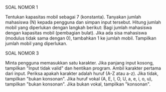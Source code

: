 SOAL NOMOR 1

Tentukan kapasitas mobil sebagai 7 (konstanta).
Tanyakan jumlah mahasiswa (N) kepada pengguna dan simpan input tersebut.
Hitung jumlah mobil yang diperlukan dengan langkah berikut:
Bagi jumlah mahasiswa dengan kapasitas mobil (pembagian bulat).
Jika ada sisa mahasiswa (modulus tidak sama dengan 0), tambahkan 1 ke jumlah mobil.
Tampilkan jumlah mobil yang diperlukan.

SOAL NOMOR 3

Minta pengguna memasukkan satu karakter.
Jika panjang input kosong, tampilkan "Input tidak valid" dan hentikan program.
Ambil karakter pertama dari input.
Periksa apakah karakter adalah huruf (A-Z atau a-z). Jika tidak, tampilkan "bukan konsonan".
Jika huruf vokal (A, E, I, O, U, a, e, i, o, u), tampilkan "bukan konsonan".
Jika bukan vokal, tampilkan "konsonan".
